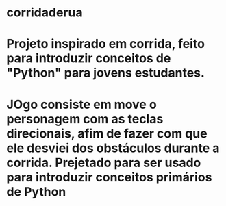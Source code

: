 # corridaderua
# Projeto inspirado em corrida, feito para introduzir conceitos de "Python" para jovens estudantes.
# JOgo consiste em move o personagem com as teclas direcionais, afim de fazer com que ele desviei dos obstáculos durante a corrida. Prejetado para ser usado para introduzir conceitos primários de Python
